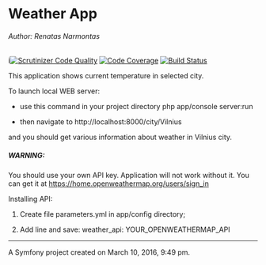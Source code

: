 Weather App
===========

###### Author: Renatas Narmontas ######

i[![Scrutinizer Code Quality](https://scrutinizer-ci.com/g/RenatasNarmontas/NFQAkademija_weatherapp/badges/quality-score.png?b=master)](https://scrutinizer-ci.com/g/RenatasNarmontas/NFQAkademija_weatherapp/?branch=master)
[![Code Coverage](https://scrutinizer-ci.com/g/RenatasNarmontas/NFQAkademija_weatherapp/badges/coverage.png?b=master)](https://scrutinizer-ci.com/g/RenatasNarmontas/NFQAkademija_weatherapp/?branch=master)
[![Build Status](https://scrutinizer-ci.com/g/RenatasNarmontas/NFQAkademija_weatherapp/badges/build.png?b=master)](https://scrutinizer-ci.com/g/RenatasNarmontas/NFQAkademija_weatherapp/build-status/master)

This application shows current temperature in selected city.

To launch local WEB server:

* use this command in your project directory
php app/console server:run 

* then navigate to
http://localhost:8000/city/Vilnius

and you should get various information about weather in Vilnius city.

##### WARNING: #####

You should use your own API key. Application will not work without it.
You can get it at https://home.openweathermap.org/users/sign_in

Installing API:

1. Create file parameters.yml in app/config directory;

1. Add line and save:
weather_api: YOUR_OPENWEATHERMAP_API

----------
A Symfony project created on March 10, 2016, 9:49 pm.
